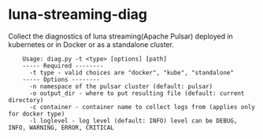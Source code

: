 # luna-streaming-diag

Collect the diagnostics of luna streaming(Apache Pulsar) deployed in kubernetes or in Docker or as a standalone cluster.

```
    Usage: diag.py -t <type> [options] [path]
    ----- Required --------
      -t type - valid choices are "docker", "kube", "standalone"
    ----- Options --------
      -n namespace of the pulsar cluster (default: pulsar)
      -o output_dir - where to put resulting file (default: current directory)
      -c container - container name to collect logs from (applies only for docker type)
      -l loglevel - log level (default: INFO) level can be DEBUG, INFO, WARNING, ERROR, CRITICAL
```
